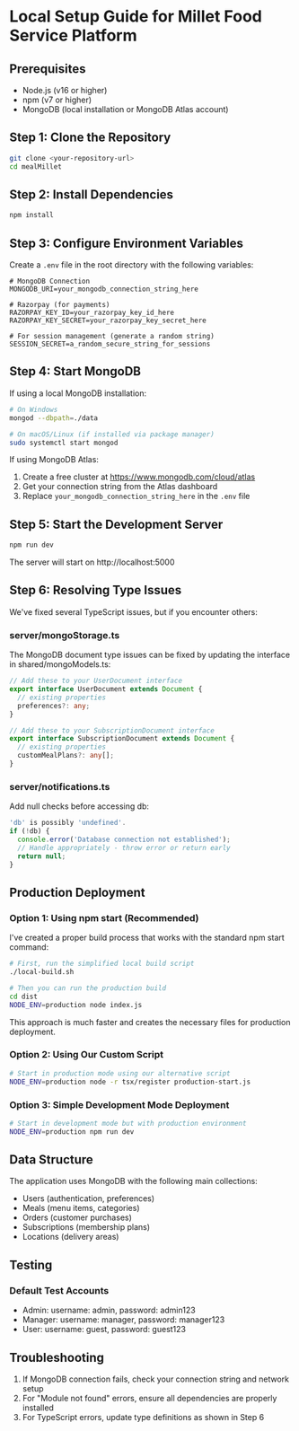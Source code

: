 # Local Setup Guide for Millet Food Service Platform

## Prerequisites
- Node.js (v16 or higher)
- npm (v7 or higher)
- MongoDB (local installation or MongoDB Atlas account)

## Step 1: Clone the Repository
```bash
git clone <your-repository-url>
cd mealMillet
```

## Step 2: Install Dependencies
```bash
npm install
```

## Step 3: Configure Environment Variables
Create a `.env` file in the root directory with the following variables:

```env
# MongoDB Connection
MONGODB_URI=your_mongodb_connection_string_here

# Razorpay (for payments)
RAZORPAY_KEY_ID=your_razorpay_key_id_here
RAZORPAY_KEY_SECRET=your_razorpay_key_secret_here

# For session management (generate a random string)
SESSION_SECRET=a_random_secure_string_for_sessions
```

## Step 4: Start MongoDB
If using a local MongoDB installation:
```bash
# On Windows
mongod --dbpath=./data

# On macOS/Linux (if installed via package manager)
sudo systemctl start mongod
```

If using MongoDB Atlas:
1. Create a free cluster at https://www.mongodb.com/cloud/atlas
2. Get your connection string from the Atlas dashboard
3. Replace `your_mongodb_connection_string_here` in the `.env` file

## Step 5: Start the Development Server
```bash
npm run dev
```

The server will start on http://localhost:5000

## Step 6: Resolving Type Issues
We've fixed several TypeScript issues, but if you encounter others:

### server/mongoStorage.ts
The MongoDB document type issues can be fixed by updating the interface in shared/mongoModels.ts:

```typescript
// Add these to your UserDocument interface
export interface UserDocument extends Document {
  // existing properties
  preferences?: any;
}

// Add these to your SubscriptionDocument interface
export interface SubscriptionDocument extends Document {
  // existing properties
  customMealPlans?: any[];
}
```

### server/notifications.ts
Add null checks before accessing db:

```typescript
'db' is possibly 'undefined'.
if (!db) {
  console.error('Database connection not established');
  // Handle appropriately - throw error or return early
  return null;
}
```

## Production Deployment

### Option 1: Using npm start (Recommended)
I've created a proper build process that works with the standard npm start command:

```bash
# First, run the simplified local build script
./local-build.sh

# Then you can run the production build
cd dist
NODE_ENV=production node index.js
```

This approach is much faster and creates the necessary files for production deployment.

### Option 2: Using Our Custom Script
```bash
# Start in production mode using our alternative script
NODE_ENV=production node -r tsx/register production-start.js
```

### Option 3: Simple Development Mode Deployment
```bash
# Start in development mode but with production environment
NODE_ENV=production npm run dev
```

## Data Structure
The application uses MongoDB with the following main collections:
- Users (authentication, preferences)
- Meals (menu items, categories)
- Orders (customer purchases)
- Subscriptions (membership plans)
- Locations (delivery areas)

## Testing
### Default Test Accounts
- Admin: username: admin, password: admin123
- Manager: username: manager, password: manager123
- User: username: guest, password: guest123

## Troubleshooting
1. If MongoDB connection fails, check your connection string and network setup
2. For "Module not found" errors, ensure all dependencies are properly installed
3. For TypeScript errors, update type definitions as shown in Step 6